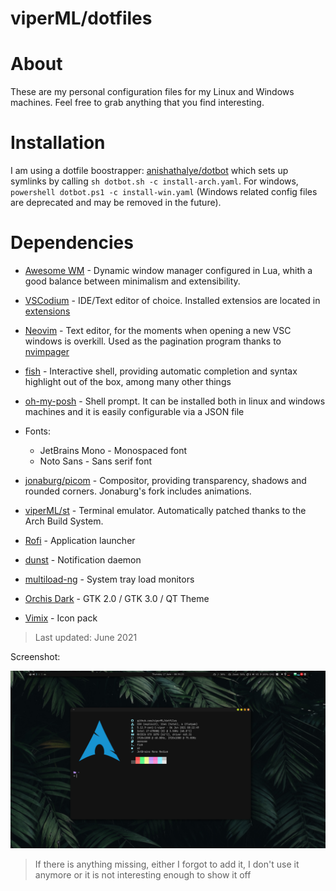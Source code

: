 # viperML/dotfiles
# About
These are my personal configuration files for my Linux and Windows machines. Feel free to grab anything that you find interesting.

# Installation
I am using a dotfile boostrapper: [anishathalye/dotbot](https://github.com/anishathalye/dotbot) which
sets up symlinks by calling `sh dotbot.sh -c install-arch.yaml`. For windows, `powershell dotbot.ps1 -c install-win.yaml` (Windows related config files are deprecated and may be removed in the future).


# Dependencies
- [Awesome WM](https://awesomewm.org/doc/api/index.html) - Dynamic window manager configured in Lua, whith a good balance between minimalism and extensibility.
- [VSCodium](https://vscodium.com/) - IDE/Text editor of choice. Installed extensios are located in [extensions](Code/extensions)
- [Neovim](https://neovim.io/) - Text editor, for the moments when opening a new VSC windows is overkill. Used as the pagination program thanks to [nvimpager](https://github.com/lucc/nvimpager)
- [fish](https://fishshell.com/) - Interactive shell, providing automatic completion and syntax highlight out of the box, among many other things
- [oh-my-posh](https://ohmyposh.dev) - Shell prompt. It can be installed both in linux and windows machines and it is easily configurable via a JSON file
- Fonts:
  - JetBrains Mono - Monospaced font
  - Noto Sans - Sans serif font

- [jonaburg/picom](https://github.com/jonaburg/picom) - Compositor, providing transparency, shadows and rounded corners. Jonaburg's fork includes animations.
- [viperML/st](https://github.com/viperML/st) - Terminal emulator. Automatically patched thanks to the Arch Build System.
- [Rofi](https://github.com/davatorium/rofi) - Application launcher
- [dunst](https://dunst-project.org) - Notification daemon
- [multiload-ng](https://udda.github.io/multiload-ng/) - System tray load monitors
- [Orchis Dark](https://github.com/vinceliuice/Orchis-theme) - GTK 2.0 / GTK 3.0 / QT Theme
- [Vimix](https://github.com/vinceliuice/vimix-icon-theme) - Icon pack


> Last updated: June 2021

Screenshot:

![](_img/2021_06_17_08_54_28.png)


> If there is anything missing, either I forgot to add it, I don't use it anymore or it is not interesting enough to show it off